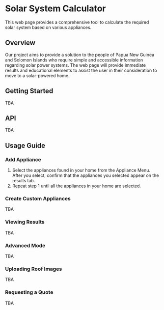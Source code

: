 # Solar System Calculator

This web page provides a comprehensive tool to calculate the required solar system based on various appliances.

## Overview

Our project aims to provide a solution to the people of Papua New Guinea and Solomon Islands who require simple and accessible information regarding solar power systems. The web page will provide immediate results and educational elements to assist the user in their consideration to move to a solar-powered home. 

## Getting Started

TBA

## API

TBA

## Usage Guide

### Add Appliance

1. Select the appliances found in your home from the Appliance Menu. After you select, confirm that the appliances you selected appear on the results tab.
2. Repeat step 1 until all the appliances in your home are selected.

### Create Custom Appliances

TBA

### Viewing Results

TBA

### Advanced Mode

TBA

### Uploading Roof Images

TBA

### Requesting a Quote

TBA
